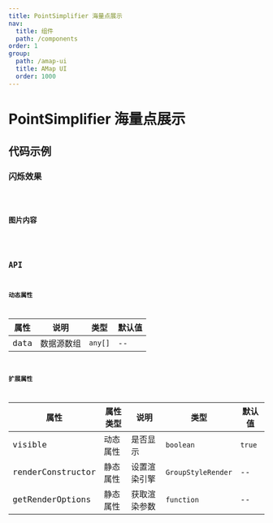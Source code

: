 ```yaml
---
title: PointSimplifier 海量点展示
nav:
  title: 组件
  path: /components
order: 1
group:
  path: /amap-ui
  title: AMap UI
  order: 1000
---
```


# PointSimplifier 海量点展示

## 代码示例

### 闪烁效果

<code src="./demo/demo-01.tsx" />

### 图片内容

<code src="./demo/demo-02.tsx" />

## API

### 动态属性

| 属性 |说明|类型|默认值|
|-----|----|----|----|
|data| 数据源数组 | `any[]` | -- |

### 扩展属性

| 属性 |属性类型|说明|类型|默认值|
|-----|---|----|----|----|
|visible| 动态属性|是否显示 | `boolean` | `true` |
|renderConstructor|静态属性|设置渲染引擎|`GroupStyleRender`|--|
|getRenderOptions|静态属性|获取渲染参数|`function`|--|
